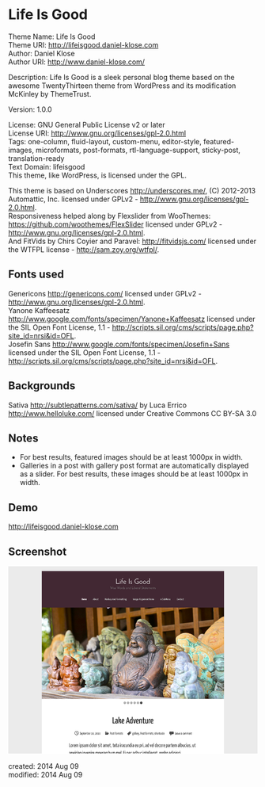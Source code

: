Life Is Good
============
Theme Name: Life Is Good  
Theme URI: http://lifeisgood.daniel-klose.com  
Author: Daniel Klose  
Author URI: http://www.daniel-klose.com/  

Description: Life Is Good is a sleek personal blog theme based on the awesome TwentyThirteen theme from WordPress and its modification McKinley by ThemeTrust.  

Version: 1.0.0  

License: GNU General Public License v2 or later  
License URI: http://www.gnu.org/licenses/gpl-2.0.html  
Tags: one-column, fluid-layout, custom-menu, editor-style, featured-images, microformats, post-formats, rtl-language-support, sticky-post, translation-ready  
Text Domain: lifeisgood  
This theme, like WordPress, is licensed under the GPL.  

This theme is based on Underscores http://underscores.me/, (C) 2012-2013 Automattic, Inc. licensed under GPLv2 - http://www.gnu.org/licenses/gpl-2.0.html.  
Responsiveness helped along by Flexslider from WooThemes: https://github.com/woothemes/FlexSlider licensed under GPLv2 - http://www.gnu.org/licenses/gpl-2.0.html.  
And FitVids by Chirs Coyier and Paravel: http://fitvidsjs.com/ licensed under the WTFPL license - http://sam.zoy.org/wtfpl/.  

Fonts used
----------
Genericons http://genericons.com/ licensed under GPLv2 - http://www.gnu.org/licenses/gpl-2.0.html.  
Yanone Kaffeesatz http://www.google.com/fonts/specimen/Yanone+Kaffeesatz licensed under the SIL Open Font License, 1.1 - http://scripts.sil.org/cms/scripts/page.php?site_id=nrsi&id=OFL.  
Josefin Sans http://www.google.com/fonts/specimen/Josefin+Sans licensed under the SIL Open Font License, 1.1 - http://scripts.sil.org/cms/scripts/page.php?site_id=nrsi&id=OFL.  

Backgrounds
-----------
Sativa http://subtlepatterns.com/sativa/ by Luca Errico http://www.helloluke.com/ licensed under Creative Commons CC BY-SA 3.0  

Notes
-----
* For best results, featured images should be at least 1000px in width.
* Galleries in a post with gallery post format are automatically displayed as a slider. For best results, these images should be at least 1000px in width.

Demo
----
http://lifeisgood.daniel-klose.com

Screenshot
----------
[![Screenshot](https://github.com/kLOsk/lifeisgood/raw/master/screenshot.png)](#screenshot)

created:  2014 Aug 09  
modified: 2014 Aug 09  

